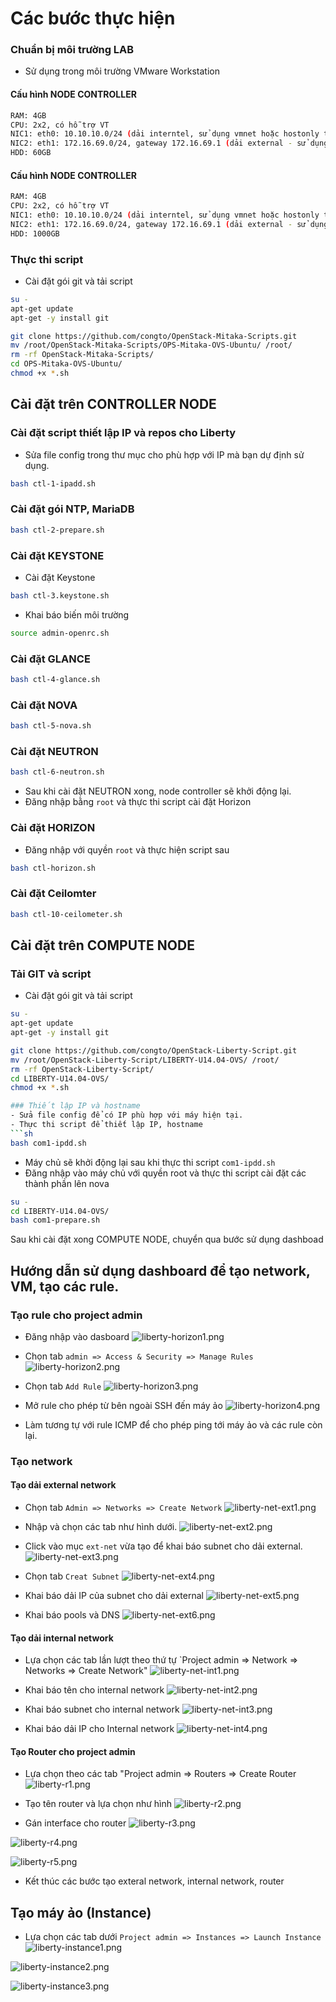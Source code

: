 # Các bước thực hiện

### Chuẩn bị môi trường LAB
- Sử dụng trong môi trường VMware Workstation

#### Cấu hình NODE CONTROLLER
```sh
RAM: 4GB
CPU: 2x2, có hỗ trợ VT
NIC1: eth0: 10.10.10.0/24 (dải interntel, sử dụng vmnet hoặc hostonly trong VMware Workstation)
NIC2: eth1: 172.16.69.0/24, gateway 172.16.69.1 (dải external - sử dụng chế độ NAT hoặc Bridge VMware Workstation)
HDD: 60GB
```


#### Cấu hình NODE CONTROLLER
```sh
RAM: 4GB
CPU: 2x2, có hỗ trợ VT
NIC1: eth0: 10.10.10.0/24 (dải interntel, sử dụng vmnet hoặc hostonly trong VMware Workstation)
NIC2: eth1: 172.16.69.0/24, gateway 172.16.69.1 (dải external - sử dụng chế độ NAT hoặc Bridge VMware Workstation  )
HDD: 1000GB
```

### Thực thi script
- Cài đặt gói git và tải script 
```sh
su -
apt-get update
apt-get -y install git 

git clone https://github.com/congto/OpenStack-Mitaka-Scripts.git
mv /root/OpenStack-Mitaka-Scripts/OPS-Mitaka-OVS-Ubuntu/ /root/
rm -rf OpenStack-Mitaka-Scripts/
cd OPS-Mitaka-OVS-Ubuntu/
chmod +x *.sh

```

## Cài đặt trên CONTROLLER NODE
### Cài đặt script thiết lập IP và repos cho Liberty
- Sửa file config trong thư mục cho phù hợp với IP mà bạn dự định sử dụng.
 
```sh
bash ctl-1-ipadd.sh
```

### Cài đặt gói NTP, MariaDB
```sh
bash ctl-2-prepare.sh
```

### Cài đặt KEYSTONE
- Cài đặt Keystone
```sh
bash ctl-3.keystone.sh
```

- Khai báo biến môi trường
```sh
source admin-openrc.sh
```

### Cài đặt GLANCE
```sh
bash ctl-4-glance.sh
```

### Cài đặt NOVA
```sh
bash ctl-5-nova.sh
```

### Cài đặt NEUTRON
```sh
bash ctl-6-neutron.sh
```
- Sau khi cài đặt NEUTRON xong, node controller sẽ khởi động lại.
- Đăng nhập bằng `root` và thực thi script cài đặt Horizon

### Cài đặt HORIZON
- Đăng nhập với quyền `root` và thực hiện script sau
```sh
bash ctl-horizon.sh
```

### Cài đặt Ceilomter
```sh
bash ctl-10-ceilometer.sh
```


## Cài đặt trên COMPUTE NODE
### Tải GIT và script
- Cài đặt gói git và tải script 
```sh
su -
apt-get update
apt-get -y install git 

git clone https://github.com/congto/OpenStack-Liberty-Script.git
mv /root/OpenStack-Liberty-Script/LIBERTY-U14.04-OVS/ /root/
rm -rf OpenStack-Liberty-Script/
cd LIBERTY-U14.04-OVS/
chmod +x *.sh

### Thiết lập IP và hostname
- Sửa file config để có IP phù hợp với máy hiện tại.
- Thực thi script để thiết lập IP, hostname
```sh
bash com1-ipdd.sh
```
- Máy chủ sẽ khởi động lại sau khi thực thi script `com1-ipdd.sh`
- Đăng nhập vào máy chủ với quyền root và thực thi script cài đặt các thành phần lên nova

```sh
su -
cd LIBERTY-U14.04-OVS/
bash com1-prepare.sh
```

Sau khi cài đặt xong COMPUTE NODE, chuyển qua bước sử dụng dashboad


## Hướng dẫn sử dụng dashboard để tạo network, VM, tạo các rule.
### Tạo rule cho project admin
- Đăng nhập vào dasboard
![liberty-horizon1.png](/images/liberty-horizon1.png)

- Chọn tab `admin => Access & Security => Manage Rules`
![liberty-horizon2.png](/images/liberty-horizon2.png)

- Chọn tab `Add Rule`
![liberty-horizon3.png](/images/liberty-horizon3.png)

- Mở rule cho phép từ bên ngoài SSH đến máy ảo
![liberty-horizon4.png](/images/liberty-horizon4.png)
- Làm tương tự với rule ICMP để cho phép ping tới máy ảo và các rule còn lại.

### Tạo network
#### Tạo dải external network
- Chọn tab `Admin => Networks => Create Network`
![liberty-net-ext1.png](/images/liberty-net-ext1.png)

- Nhập và chọn các tab như hình dưới.
![liberty-net-ext2.png](/images/liberty-net-ext2.png)

- Click vào mục `ext-net` vừa tạo để khai báo subnet cho dải external.
![liberty-net-ext3.png](/images/liberty-net-ext3.png)

- Chọn tab `Creat Subnet`
![liberty-net-ext4.png](/images/liberty-net-ext4.png)

- Khai báo dải IP của subnet cho dải external 
![liberty-net-ext5.png](/images/liberty-net-ext5.png)

- Khai báo pools và DNS
![liberty-net-ext6.png](/images/liberty-net-ext6.png)

#### Tạo dải internal network
- Lựa chọn các tab lần lượt theo thứ tự `Project admin => Network => Networks => Create Network"
![liberty-net-int1.png](/images/liberty-net-int1.png)

- Khai báo tên cho internal network
![liberty-net-int2.png](/images/liberty-net-int2.png)

- Khai báo subnet cho internal network
![liberty-net-int3.png](/images/liberty-net-int3.png)

- Khai báo dải IP cho Internal network
![liberty-net-int4.png](/images/liberty-net-int4.png)

#### Tạo Router cho project admin
- Lựa chọn theo các tab "Project admin => Routers => Create Router
![liberty-r1.png](/images/liberty-r1.png)

- Tạo tên router và lựa chọn như hình
![liberty-r2.png](/images/liberty-r2.png)

- Gán interface cho router
![liberty-r3.png](/images/liberty-r3.png)

![liberty-r4.png](/images/liberty-r4.png)

![liberty-r5.png](/images/liberty-r5.png)
- Kết thúc các bước tạo exteral network, internal network, router


## Tạo máy ảo (Instance)
- Lựa chọn các tab dưới `Project admin => Instances => Launch Instance`
![liberty-instance1.png](/images/liberty-instance1.png)

![liberty-instance2.png](/images/liberty-instance2.png)

![liberty-instance3.png](/images/liberty-instance3.png)













